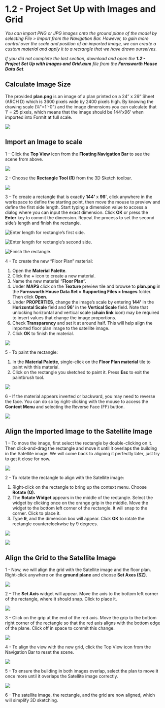 # 1.2 - Project Set Up with Images and Grid

_You can import PNG or JPG images onto the ground plane of the model by selecting File &gt; Import from the Navigation Bar. However, to gain more control over the scale and position of an imported image, we can create a custom material and apply it to a rectangle that we have drawn ourselves._

_If you did not complete the last section, download and open the_ _**1.2 - Project Set Up with Images and Grid.axm**_ _file from the_ _**Farnsworth House Data Set**._

## **Calculate Image Size**

The provided **plan.png** is an image of a plan printed on a 24” x 26” Sheet \(ARCH D\) which is 3600 pixels wide by 2400 pixels high. By knowing the drawing scale \(¼"=1'-0"\) and the image dimensions you can calculate that 1’ = 25 pixels, which means that the image should be 144'x96' when imported into FormIt at full scale.

![](../../.gitbook/assets/0%20%281%29.png)

## **Import an Image to scale**

1 – Click the **Top View** icon from the **Floating Navigation Bar** to see the scene from above.

![](../../.gitbook/assets/1%20%281%29.png)

2 - Choose the **Rectangle Tool \(R\)** from the 3D Sketch toolbar.

![](../../.gitbook/assets/2%20%281%29.png)

3 – To create a rectangle that is exactly **144’** x **96’**, click anywhere in the workspace to define the starting point, then move the mouse to preview and define the first side length. Start typing a dimension value to access a dialog where you can input the exact dimension. Click **OK** or press the **Enter** key to commit the dimension. Repeat the process to set the second side’s length and finish the rectangle.

![ Enter length for rectangle&#x2019;s first side.](../../.gitbook/assets/3%20%281%29.png)

![Enter length for rectangle&#x2019;s second side.](../../.gitbook/assets/4%20%281%29.png)

![Finish the rectangle.](../../.gitbook/assets/5%20%281%29.png)

4 - To create the new “Floor Plan” material:

1. Open the **Material Palette**.
2. Click the **+** icon to create a new material.
3. Name the new material “**Floor Plan”.**
4. Under **MAPS** click on the **Texture** preview tile and browse to **plan.png** in the **Farnsworth House Data Set &gt;  Supporting Files &gt; Images** folder. Then click **Open**.
5. Under **PROPERTIES**, change the image’s scale by entering **144'** in the **Horizontal Scale** field and **96'** in the **Vertical Scale** field. Note that unlocking horizontal and vertical scale \(**chain link** icon\) may be required to insert values that change the image proportions.
6. Check **Transparency** and set it at around half. This will help align the imported floor plan image to the satellite image.
7. Click **OK** to finish the material.

![](../../.gitbook/assets/create-1.png)

5 - To paint the rectangle:

1. In the **Material Palette**, single-click on the **Floor Plan material** tile to paint with this material.
2. Click on the rectangle you sketched to paint it. Press **Esc** to exit the paintbrush tool.

![](../../.gitbook/assets/7.jpeg)

6 - If the material appears inverted or backward, you may need to reverse the face. You can do so by right-clicking with the mouse to access the **Context Menu** and selecting the Reverse Face \(FF\) button.

![](../../.gitbook/assets/8.png)

## **Align the Imported Image to the Satellite Image**

1 – To move the image, first select the rectangle by double-clicking on it. Then click-and-drag the rectangle and move it until it overlaps the building in the Satellite image. We will come back to aligning it perfectly later, just try to get it close for now.

![](../../.gitbook/assets/9.png)

2 - To rotate the rectangle to align with the Satellite image:

1. Right-click on the rectangle to bring up the context menu. Choose **Rotate \(Q\).**
2. The **Rotate Widget** appears in the middle of the rectangle. Select the widget by clicking once on the orange grip in the middle. Move the widget to the bottom left corner of the rectangle. It will snap to the corner. Click to place it.
3. Type **9**, and the dimension box will appear. Click **OK** to rotate the rectangle counterclockwise by 9 degrees.

![](../../.gitbook/assets/10.png)

![](../../.gitbook/assets/11.png)

## **Align the Grid to the Satellite Image**

1 - Now, we will align the grid with the Satellite image and the floor plan. Right-click anywhere on the **ground plane** and choose **Set Axes \(SZ\)**.

![](../../.gitbook/assets/12.png)

2 – The **Set Axis** widget will appear. Move the axis to the bottom left corner of the rectangle, where it should snap. Click to place it.

![](../../.gitbook/assets/13.png)

3 - Click on the grip at the end of the red axis. Move the grip to the bottom right corner of the rectangle so that the red axis aligns with the bottom edge of the plane. Click off in space to commit this change.

![](../../.gitbook/assets/14.png)

4 - To align the view with the new grid, click the Top View icon from the Navigation Bar to reset the scene.

![](../../.gitbook/assets/15.png)

5 - To ensure the building in both images overlap, select the plan to move it once more until it overlaps the Satellite image correctly.

![](../../.gitbook/assets/16.png)

6 - The satellite image, the rectangle, and the grid are now aligned, which will simplify 3D sketching.

